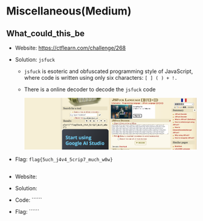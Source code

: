 # Miscellaneous(Medium)

## What_could_this_be

* Website: https://ctflearn.com/challenge/268

* Solution: ```jsfuck```

    * ```jsfuck``` is esoteric and obfuscated programming style of JavaScript, where code is written using only six characters: ```[ ] ( ) + !.```

    * There is a online decoder to decode the ```jsfuck``` code

        ![Jsfuck](What_could_this_be/1.png)

* Flag: ```flag{5uch_j4v4_5crip7_much_w0w}```

## 

* Website: 

* Solution:  

* Code: ``````

* Flag: ``````
